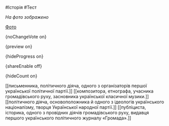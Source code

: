 #Історія #Тест

*На фото зображено*

[Фото](https://zno.osvita.ua//doc/images/znotest/125/12585/51.jpg)

{noChangeVote on}

{preview on}

{hideProgress on}

{shareEnable off}

{hideCount on}

[[письменника, політичного діяча, одного з організаторів першої української політичної партії.]]
[[композитора, етнографа, учасника громадівського руху, засновника української класичної музики.]]
[[політичного діяча, основоположника й одного з ідеологів українського націоналізму, творця Української народної партії.]]
[[публіциста, історика, одного з провідних діячів громадівського руху, видавця першого українського політичного журналу «Громада».]]
